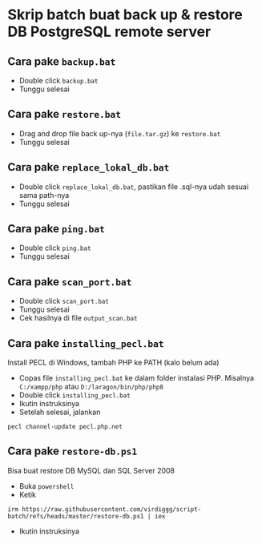 # Skrip batch buat back up & restore DB PostgreSQL remote server

## Cara pake **`backup.bat`**
- Double click `backup.bat`
- Tunggu selesai

## Cara pake **`restore.bat`**
- Drag and drop file back up-nya (`file.tar.gz`) ke `restore.bat`
- Tunggu selesai

## Cara pake **`replace_lokal_db.bat`**
- Double click `replace_lokal_db.bat`, pastikan file .sql-nya udah sesuai sama path-nya
- Tunggu selesai

## Cara pake **`ping.bat`**
- Double click `ping.bat`
- Tunggu selesai

## Cara pake **`scan_port.bat`**
- Double click `scan_port.bat`
- Tunggu selesai
- Cek hasilnya di file `output_scan.bat`

## Cara pake **`installing_pecl.bat`**
Install PECL di Windows, tambah PHP ke PATH (kalo belum ada)
- Copas file `installing_pecl.bat` ke dalam folder instalasi PHP.
Misalnya `C:/xampp/php` atau `D:/laragon/bin/php/php8`
- Double click `installing_pecl.bat`
- Ikutin instruksinya
- Setelah selesai, jalankan
```
pecl channel-update pecl.php.net
```

## Cara pake **`restore-db.ps1`**
Bisa buat restore DB MySQL dan SQL Server 2008
- Buka `powershell`
- Ketik
```
irm https://raw.githubusercontent.com/virdiggg/script-batch/refs/heads/master/restore-db.ps1 | iex
```
- Ikutin instruksinya
